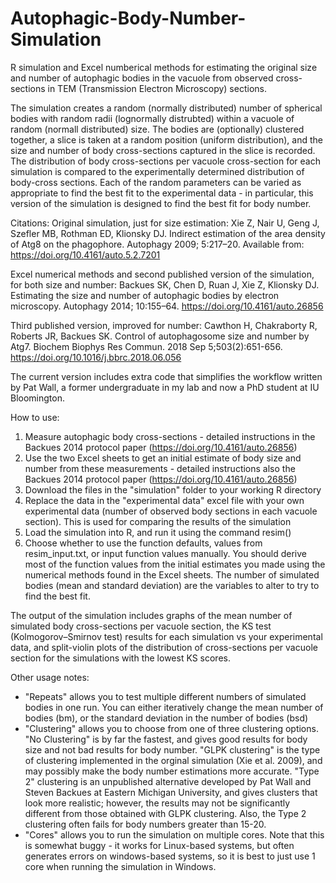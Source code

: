 # Autophagic-Body-Number-Simulation
R simulation and Excel numberical methods for estimating the original size and number of autophagic bodies in the vacuole from observed cross-sections in TEM (Transmission Electron Microscopy) sections. 

The simulation creates a random (normally distributed) number of spherical bodies with random radii (lognormally distrubted) within a vacuole of random (normall distributed) size.  The bodies are (optionally) clustered together, a slice is taken at a random position (uniform distribution), and the size and number of body cross-sections captured in the slice is recorded.  The distribution of body cross-sections per vacuole cross-section for each simulation is compared to the experimentally determined distribution of body-cross sections. Each of the random parameters can be varied as appropriate to find the best fit to the experimental data - in particular, this version of the simulation is designed to find the best fit for body number.     

Citations:
Original simulation, just for size estimation: Xie Z, Nair U, Geng J, Szefler MB, Rothman ED, Klionsky DJ. Indirect estimation of the area density of Atg8 on the phagophore. Autophagy 2009; 5:217–20. Available from: https://doi.org/10.4161/auto.5.2.7201

Excel numerical methods and second published version of the simulation, for both size and number: Backues SK, Chen D, Ruan J, Xie Z, Klionsky DJ. Estimating the size and number of autophagic bodies by electron microscopy. Autophagy 2014; 10:155–64. https://doi.org/10.4161/auto.26856

Third published version, improved for number: Cawthon H, Chakraborty R, Roberts JR, Backues SK. Control of autophagosome size and number by Atg7. Biochem Biophys Res Commun. 2018 Sep 5;503(2):651-656. https://doi.org/10.1016/j.bbrc.2018.06.056

The current version includes extra code that simplifies the workflow written by Pat Wall, a former undergraduate in my lab and now a PhD student at IU Bloomington.  

How to use:
1) Measure autophagic body cross-sections - detailed instructions in the Backues 2014 protocol paper (https://doi.org/10.4161/auto.26856)
2) Use the two Excel sheets to get an initial estimate of body size and number from these measurements - detailed instructions also the Backues 2014 protocol paper (https://doi.org/10.4161/auto.26856)
3) Download the files in the "simulation" folder to your working R directory
4) Replace the data in the "experimental data" excel file with your own experimental data (number of observed body sections in each vacuole section).  This is used for comparing the results of the simulation
5) Load the simulation into R, and run it using the command resim()
6) Choose whether to use the function defaults, values from resim_input.txt, or input function values manually.  You should derive most of the function values from the initial estimates you made using the numerical methods found in the Excel sheets.  The number of simulated bodies (mean and standard deviation) are the variables to alter to try to find the best fit.  

The output of the simulation includes graphs of the mean number of simulated body cross-sections per vacuole section, the KS test (Kolmogorov–Smirnov test) results for each simulation vs your experimental data, and split-violin plots of the distribution of cross-sections per vacuole section for the simulations with the lowest KS scores.  

Other usage notes:
- "Repeats" allows you to test multiple different numbers of simulated bodies in one run.  You can either iteratively change the mean number of bodies (bm), or the standard deviation in the number of bodies (bsd)
- "Clustering" allows you to choose from one of three clustering options.  "No Clustering" is by far the fastest, and gives good results for body size and not bad results for body number.  "GLPK clustering" is the type of clustering implemented in the orginal simulation (Xie et al. 2009), and may possibly make the body number estimations more accurate.  "Type 2" clustering is an unpublished alternative developed by Pat Wall and Steven Backues at Eastern Michigan University, and gives clusters that look more realistic; however, the results may not be significantly different from those obtained with GLPK clustering.  Also, the Type 2 clustering often fails for body numbers greater than 15-20.  
- "Cores" allows you to run the simulation on multiple cores.  Note that this is somewhat buggy - it works for Linux-based systems, but often generates errors on windows-based systems, so it is best to just use 1 core when running the simulation in Windows.    
